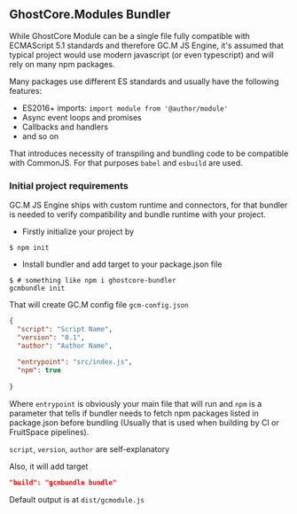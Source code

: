 ## GhostCore.Modules Bundler

While GhostCore Module can be a single file fully compatible with ECMAScript 5.1 standards and therefore GC.M JS Engine,
it's assumed that typical project would use modern javascript (or even typescript) and will rely on many npm packages.

Many packages use different ES standards and usually have the following features:
- ES2016+ imports: `import module from '@author/module'`
- Async event loops and promises
- Callbacks and handlers
- and so on

That introduces necessity of transpiling and bundling code to be compatible with CommonJS. For that purposes `babel` 
and `esbuild` are used.


### Initial project requirements

GC.M JS Engine ships with custom runtime and connectors, for that bundler is needed to verify compatibility
and bundle runtime with your project.

- Firstly initialize your project by
```shell
$ npm init
```
- Install bundler and add target to your package.json file
```shell
$ # something like npm i ghostcore-bundler
gcmbundle init
```

That will create GC.M config file
`gcm-config.json`
```json
{
  "script": "Script Name",
  "version": "0.1",
  "author": "Author Name",
  
  "entrypoint": "src/index.js",
  "npm": true
  
}
```
Where `entrypoint` is obviously your main file that will run and `npm` is a parameter that tells if bundler needs
to fetch npm packages listed in package.json before bundling (Usually that is used when building by CI or FruitSpace
pipelines).

`script`, `version`, `author` are self-explanatory

Also, it will add target
```json
"build": "gcmbundle bundle"
```

Default output is at `dist/gcmodule.js`